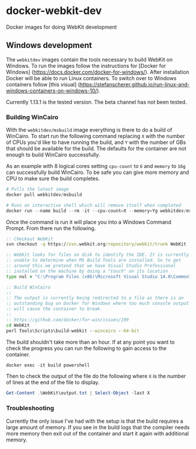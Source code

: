 # docker-webkit-dev
Docker images for doing WebKit development

## Windows development

The `webkitdev` images contain the tools necessary to build WebKit on Windows.
To run the images follow the instructions for [Docker for Windows]
(https://docs.docker.com/docker-for-windows/). After installation Docker will
be able to run Linux containers. To switch over to Windows containers follow
[this visual]
(https://stefanscherer.github.io/run-linux-and-windows-containers-on-windows-10/).

Currently 1.13.1 is the tested version. The beta channel has not been tested.

### Building WinCairo

With the `webkitdev/msbuild` image everything is there to do a build of 
WinCairo. To start run the following command replacing `X` with the number of
CPUs you'd like to have running the build, and `Y` with the number of GBs that
should be available for the build. The defaults for the container are not enough
to build WinCairo successfully.

As an example with 8 logical cores setting `cpu-count` to `6` and `memory` to
`16g` can successfully build WinCairo. To be safe you can give more memory and
CPU to make sure the build completes.

```powershell
# Pulls the latest image
docker pull webkitdev/msbuild

# Runs an interactive shell which will remove itself when completed
docker run --name build --rm -it --cpu-count=X --memory=Yg webkitdev/msbuild cmd
```

Once the command is run it will place you into a Windows Command Prompt.
From there run the following.

```cmd
:: Checkout WebKit
svn checkout -q https://svn.webkit.org/repository/webkit/trunk WebKit

:: WebKit looks for files on disk to identify the IDE. It is currently
:: unable to determine when MS Build Tools are installed. So to get
:: around this we pretend that we have Visual Studio Professional
:: installed on the machine by doing a "touch" on its location
type nul > "C:\Program Files (x86)\Microsoft Visual Studio 14.0\Common7\IDE\devenv.com"

:: Build WinCairo
:: 
:: The output is currently being redirected to a file as there is an
:: outstanding bug on Docker for Windows where too much console output
:: will cause the container to break.
::
:: https://github.com/docker/for-win/issues/199
cd WebKit
perl Tools\Scripts\build-webkit --wincairo --64-bit
```

The build shouldn't take more than an hour. If at any point you want to check
the progress you can run the following to gain access to the container.

```powershell
docker exec -it build powershell
```

Then to check the output of the file do the following where `X` is the number of
lines at the end of the file to display.

```powershell
Get-Content .\WebKit\output.txt | Select-Object -last X
```

### Troubleshooting

Currently the only issue I've had with the setup is that the build
requires a large amount of memory. If you see in the build logs that the 
compiler needs more memory then exit out of the container and start it again 
with additional memory.
